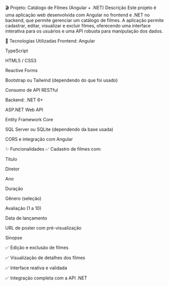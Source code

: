 🎬 Projeto: Catálogo de Filmes (Angular + .NET)
Descrição
Este projeto é uma aplicação web desenvolvida com Angular no frontend e .NET no backend, que permite gerenciar um catálogo de filmes. A aplicação permite cadastrar, editar, visualizar e excluir filmes, oferecendo uma interface interativa para os usuários e uma API robusta para manipulação dos dados.

🔧 Tecnologias Utilizadas
Frontend:
Angular

TypeScript

HTML5 / CSS3

Reactive Forms

Bootstrap ou Tailwind (dependendo do que foi usado)

Consumo de API RESTful

Backend:
.NET 6+

ASP.NET Web API

Entity Framework Core

SQL Server ou SQLite (dependendo da base usada)

CORS e integração com Angular

✨ Funcionalidades
✅ Cadastro de filmes com:

Título

Diretor

Ano

Duração

Gênero (seleção)

Avaliação (1 a 10)

Data de lançamento

URL de poster com pré-visualização

Sinopse

✅ Edição e exclusão de filmes

✅ Visualização de detalhes dos filmes

✅ Interface reativa e validada

✅ Integração completa com a API .NET
